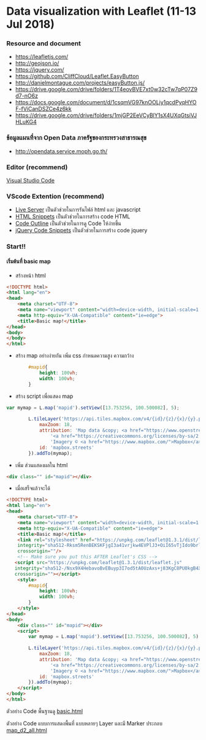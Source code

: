 # Data visualization with Leaflet (11-13 Jul 2018)

### Resource and document
 - https://leafletjs.com/
 - http://geojson.io/
 - https://jquery.com/
 - https://github.com/CliffCloud/Leaflet.EasyButton
 - http://danielmontague.com/projects/easyButton.js/
- https://drive.google.com/drive/folders/1T4eovBVE7xt0w32cTw7qP07Z9d7-nO6z
- https://docs.google.com/document/d/1csqmVG97knOOLjy1qcdPyqHYOF-fViCanDSZCe4z6kk
- https://drive.google.com/drive/folders/1mjGP2EeVCyBlY1sX4UXqGtsiVJHLuKG4


### ข้อมูลแผนที่จาก Open Data ภาครัฐของกระทรวงสาธารณสุข
- http://opendata.service.moph.go.th/

### Editor (recommend)
[Visual Studio Code](https://code.visualstudio.com/)

### VScode Extention (recommend)
- [Live Server] เป็นตัวช่วยในการรันไฟล์ html และ javascript
- [HTML Snippets] เป็นตัวช่วยในการสร้าง code HTML
- [Code Outline] เป็นตัวช่วยในการดู Code ให้ง่ายขึ้น
- [jQuery Code Snippets] เป็นตัวช่วยในการสร้าง code jquery

### Start!!
#### เริ่มต้นที่ basic map
- สร้างหน้า html

```html
<!DOCTYPE html>
<html lang="en">
<head>
    <meta charset="UTF-8">
    <meta name="viewport" content="width=device-width, initial-scale=1.0">
    <meta http-equiv="X-UA-Compatible" content="ie=edge">
    <title>Basic map!</title>
</head>
<body>   
</body>  
</html>
```
- สร้าง map อย่างง่ายกัน เพิ่ม css กำหนดความสูง ความกว้าง
```css
        #mapid{
            height: 100vh;
            width: 100vh;
        }
```
- สร้าง script เพื่อแสดง  map
```js
var mymap = L.map('mapid').setView([13.753256, 100.500082], 5);
        
        L.tileLayer('https://api.tiles.mapbox.com/v4/{id}/{z}/{x}/{y}.png?access_token=pk.eyJ1IjoibWFwYm94IiwiYSI6ImNpejY4NXVycTA2emYycXBndHRqcmZ3N3gifQ.rJcFIG214AriISLbB6B5aw', {
            maxZoom: 18,
            attribution: 'Map data &copy; <a href="https://www.openstreetmap.org/">OpenStreetMap</a> contributors, ' +
                '<a href="https://creativecommons.org/licenses/by-sa/2.0/">CC-BY-SA</a>, ' +
                'Imagery © <a href="https://www.mapbox.com/">Mapbox</a>',
            id: 'mapbox.streets'
        }).addTo(mymap);
```
- เพิ่ม ส่วนแสดงผลใน html
```html
<div class="" id="mapid"></div>
```
- เมื่อเสร็จแล้วจะได้
```html
<!DOCTYPE html>
<html lang="en">
<head>
    <meta charset="UTF-8">
    <meta name="viewport" content="width=device-width, initial-scale=1.0">
    <meta http-equiv="X-UA-Compatible" content="ie=edge">
    <title>Basic map!</title>
    <link rel="stylesheet" href="https://unpkg.com/leaflet@1.3.1/dist/leaflet.css"
    integrity="sha512-Rksm5RenBEKSKFjgI3a41vrjkw4EVPlJ3+OiI65vTjIdo9brlAacEuKOiQ5OFh7cOI1bkDwLqdLw3Zg0cRJAAQ=="
    crossorigin=""/>
    <!-- Make sure you put this AFTER Leaflet's CSS -->
   <script src="https://unpkg.com/leaflet@1.3.1/dist/leaflet.js"
   integrity="sha512-/Nsx9X4HebavoBvEBuyp3I7od5tA0UzAxs+j83KgC8PU0kgB4XiK4Lfe4y4cgBtaRJQEIFCW+oC506aPT2L1zw=="
   crossorigin=""></script>
    <style>
        #mapid{
            height: 100vh;
            width: 100vh;
        }
    </style>
</head>
<body>
    <div class="" id="mapid"></div> 
    <script>
        var mymap = L.map('mapid').setView([13.753256, 100.500082], 5);
        
        L.tileLayer('https://api.tiles.mapbox.com/v4/{id}/{z}/{x}/{y}.png?access_token=pk.eyJ1IjoibWFwYm94IiwiYSI6ImNpejY4NXVycTA2emYycXBndHRqcmZ3N3gifQ.rJcFIG214AriISLbB6B5aw', {
            maxZoom: 18,
            attribution: 'Map data &copy; <a href="https://www.openstreetmap.org/">OpenStreetMap</a> contributors, ' +
                '<a href="https://creativecommons.org/licenses/by-sa/2.0/">CC-BY-SA</a>, ' +
                'Imagery © <a href="https://www.mapbox.com/">Mapbox</a>',
            id: 'mapbox.streets'
        }).addTo(mymap);
    </script>
</body> 
</html>
```
ตัวอย่าง Code พื้นฐานดู [basic.html](map_basic.html)

ตัวอย่าง Code แบบการแสดงพื้นที่ แบบหลายๆ Layer และมี Marker ประกอบ  [map_d2_all.html](map_d2_all.html)





[jQuery Code Snippets]:https://marketplace.visualstudio.com/items?itemName=donjayamanne.jquerysnippets


[Code Outline]:https://marketplace.visualstudio.com/items?itemName=patrys.vscode-code-outline

[HTML Snippets]:https://marketplace.visualstudio.com/items?itemName=abusaidm.html-snippets

[Live Server]:https://marketplace.visualstudio.com/items?itemName=ritwickdey.LiveServer
